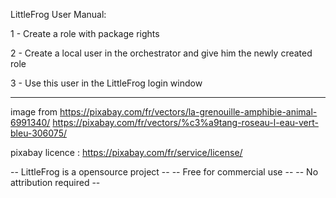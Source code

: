 LittleFrog User Manual:

1 - Create a role with package rights

2 - Create a local user in the orchestrator and give him the newly created role

3 - Use this user in the LittleFrog login window


_________________


image from 
https://pixabay.com/fr/vectors/la-grenouille-amphibie-animal-6991340/
https://pixabay.com/fr/vectors/%c3%a9tang-roseau-l-eau-vert-bleu-306075/

pixabay licence : https://pixabay.com/fr/service/license/


-- LittleFrog is a opensource project --
-- Free for commercial use --
-- No attribution required --
